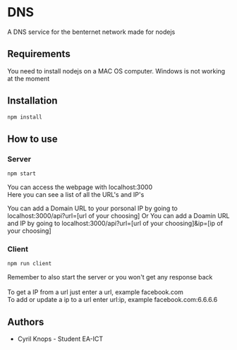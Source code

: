 # DNS
A DNS service for the benternet network made for nodejs
## Requirements
You need to install nodejs on a MAC OS computer. Windows is not working at the moment
## Installation
```sh
npm install
```
## How to use
### Server
```sh
npm start
```
You can access the webpage with localhost:3000 </br>
Here you can see a list of all the URL's and IP's

You can add a Domain URL to your porsonal IP by going to localhost:3000/api?url=[url of your choosing]
Or You can add a Doamin URL and IP by going to localhost:3000/api?url=[url of your choosing]&ip=[ip of your choosing]
### Client
```sh
npm run client
```
Remember to also start the server or you won't get any response back </br> </br>
To get a IP from a url just enter a url, example facebook.com </br>
To add or update a ip to a url enter url:ip, example facebook.com:6.6.6.6

## Authors
* Cyril Knops - Student EA-ICT
